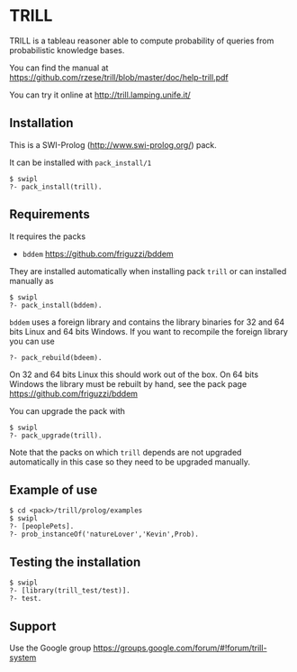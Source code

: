 TRILL
=====

TRILL is a tableau reasoner able to compute probability of queries from probabilistic knowledge bases.

You can find the manual at https://github.com/rzese/trill/blob/master/doc/help-trill.pdf
 
You can try it online at http://trill.lamping.unife.it/

Installation
------------
This is a SWI-Prolog (http://www.swi-prolog.org/) pack.

It can be installed with `pack_install/1`

    $ swipl
    ?- pack_install(trill).

Requirements
-------------
It requires the packs

 * `bddem` https://github.com/friguzzi/bddem
 
 They are installed automatically when installing pack `trill` or can installed manually as

    $ swipl
    ?- pack_install(bddem).

`bddem` uses a foreign library and contains the library binaries for 32 and 64 bits Linux and 64 bits Windows. If you want to recompile the foreign library you can use

    ?- pack_rebuild(bdeem).

On 32 and 64 bits Linux this should work out of the box. On 64 bits Windows the library must be rebuilt by hand, see the pack page https://github.com/friguzzi/bddem

You can upgrade the pack with

    $ swipl
    ?- pack_upgrade(trill).

Note that the packs on which `trill` depends are not upgraded automatically in this case so they need to be upgraded manually.


Example of use
---------------

    $ cd <pack>/trill/prolog/examples
    $ swipl
    ?- [peoplePets].
    ?- prob_instanceOf('natureLover','Kevin',Prob).

Testing the installation
------------------------

    $ swipl
    ?- [library(trill_test/test)].
    ?- test.

Support
-------

Use the Google group https://groups.google.com/forum/#!forum/trill-system
